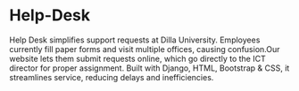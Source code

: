 # Help-Desk
Help Desk simplifies support requests at Dilla University. Employees currently fill paper forms and visit multiple offices, causing confusion.Our website lets them submit requests online, which go directly to the ICT director for proper assignment. Built with Django, HTML, Bootstrap &amp; CSS, it streamlines service, reducing delays and inefficiencies.
